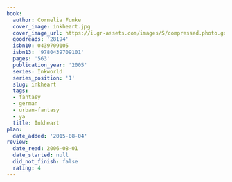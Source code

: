 ```yaml
---
book:
  author: Cornelia Funke
  cover_image: inkheart.jpg
  cover_image_url: https://i.gr-assets.com/images/S/compressed.photo.goodreads.com/books/1538266636l/28194._SX98_.jpg
  goodreads: '28194'
  isbn10: 0439709105
  isbn13: '9780439709101'
  pages: '563'
  publication_year: '2005'
  series: Inkworld
  series_position: '1'
  slug: inkheart
  tags:
  - fantasy
  - german
  - urban-fantasy
  - ya
  title: Inkheart
plan:
  date_added: '2015-08-04'
review:
  date_read: 2006-08-01
  date_started: null
  did_not_finish: false
  rating: 4
---
```

